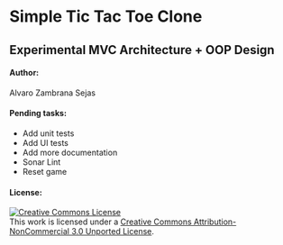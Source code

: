 # Simple Tic Tac Toe Clone

## Experimental MVC Architecture + OOP Design

#### Author: 

Alvaro Zambrana Sejas

#### Pending tasks:

* Add unit tests
* Add UI tests
* Add more documentation
* Sonar Lint
* Reset game

#### License:

<a rel="license" href="http://creativecommons.org/licenses/by-nc/3.0/"><img alt="Creative Commons License" style="border-width:0" src="https://i.creativecommons.org/l/by-nc/3.0/88x31.png" /></a><br />This work is licensed under a <a rel="license" href="http://creativecommons.org/licenses/by-nc/3.0/">Creative Commons Attribution-NonCommercial 3.0 Unported License</a>.